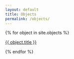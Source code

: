 ```yaml
---
layout: default
title: Objects
permalink: /objects/
---
```


<div class="ObjectList" >
  {% for object in site.objects %}
    <p><a href="{{ object.url | relative_url }}">{{ object.title }}</a></p>
  {% endfor %}
</div>
